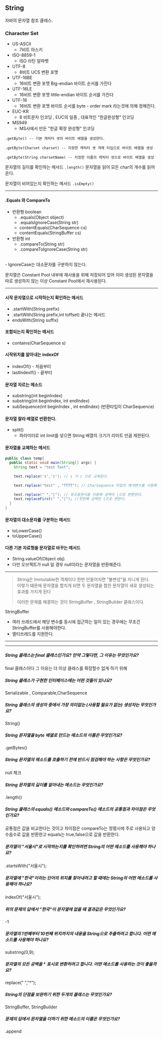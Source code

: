 ## String


자바의 문자열 참조 클래스.


### Character Set
- US-ASCII
  - 7비트 아스키
- ISO-8859-1
  - ISO 라틴 알파벳
- UTF-8
  - 8비트 UCS 변환 포멧
- UTF-16BE
  - 16비트 변환 포멧 Big-endian 바이트 순서를 가진다
- UTF-16LE
  - 16비트 변환 포멧 little-endian 바이트 순서를 가진다
- UTF-16
  - 16비트 변환 포멧 바이트 순서를 byte - order mark 라는것에 의해 정해진다.
- EUC-KR
  - 8 비트문자 인코딩 , EUC의 일종 , 대표적인 "한글완성형" 인코딩
- MS949
  - MS사에서 만든 "한글 확장 완성형" 인코딩

```
.getByte() -- 기본 캐릭터 셋의 바이트 배열을 생성한다.
        
.getByte(Charset charset) -- 지정한 캐릭터 셋 객체 타입으로 바이트 배열을 생성

.getByte(String charsetName) -- 지정한 이름의 캐릭터 셋으로 바이트 배열을 생성
```

문자열의 길이를 확인하는 메서드 ```.length()``` 문자열을 읽어 모든 char의 개수를 읽어온다.

문자열이 비어있는지 확인하는 메서드 ```.isEmpty()```



----

#### .Equals 와 CompareTo 

- 반환형 boolean
  - .equals(Object object)
  - .equalsIgnoreCase(String str)
  - contentEquals(CharSequence cs)
  - contentEquals(StringBuffer cs)
- 반환형 int
  - .compareTo(String str)
  - .compareToIgnoreCase(String str)

<br>
- IgnoreCase는 대소문자를 구분하지 않는다.


문자열은 Constant Pool 내부에 재사용을 위해 저장되어 있어 이미 생성된 문자열을 따로 생성하지 않는 이상 Constant Pool에서 재사용된다.


----

#### 시작 문자열으로 시작하는지 확인하는 메서드
- .startWith(String prefix)
- .startWith(String prefix,int toffset)
끝나는 메서드
- endsWith(String suffix)


#### 포함되는지 확인하는 메서드
- contains(CharSequence s)


#### 시작위치를 알아내는 indexOf
- indexOf()   - 처음부터
- lastIndexIf() - 끝부터 


#### 문자열 자르는 메소드
- substring(int beginIndex)
- substring(int beginIndex, int endIndex)
- subSequence(int beginIndex , int endIndex) (반환타입이 CharSequence)


#### 문자열 잘라 배열로 반환한다.
- split()
  - 파라미터로 int limit를 넣으면 String 배열의 크기가 리미트 만큼 제한된다.


#### 문자열을 교체하는 메서드
```java
public class temp{
  public static void main(String[] args) {
    String text = "test Text";
    
    text.replace('s','z'); // s 가 z 으로 교체된다.
    
    text.replace("test" , "TTTT"); // CharSequence 타입의 매개변수를 사용해 단어를 교체한다.
    
    text.replace(" ","|"); // 정규표현식을 이용해 공백이 |으로 변환한다.
    text.replaceFirst(" ","|"); //첫번째 공백만 |으로 변한다.
  }
}
```



#### 문자열의 대소문자를 구분하는 메서드
- toLowerCase()
- toUpperCase()


#### 다른 기본 자료형을 문자열로 바꾸는 메서드
- String.valueOf(Object obj)
- 다만 오브젝트가 null 일 경우 null이라는 문자열을 반환해준다.



------



>String은 Immutable한 객체이다 한번 만들어지면 "불변성"을 지니게 된다.\
>이렇기 떄문에 문자열을 합치게 되면 두 문자열을 합친 문자열이 새로 생성되는 효과를 가지게 된다
> 
>이러한 문제를 해결하는 것이 StringBuffer , StringBuilder 클래스이다.

StringBuffer 
- 여러 쓰레드에서 해당 변수를 동시에 접근하는 일이 있는 경우에는 무조건 StringBuffer를 사용해야한다.
- 멀티쓰레드를 지원한다.

--------
--------


##### String 클래스는 final 클래스인가요? 만약 그렇다면, 그 이유는 무엇인가요? 
 final 클래스이다 그 이유는 더 이상 클래스를 확장할수 없게 하기 위해
##### String 클래스가 구현한 인터페이스에는 어떤 것들이 있나요?
 Serializable , Comparable<String>,CharSequence
##### String 클래스의 생성자 중에서 가장 의미없는 (사용할 필요가 없는) 생성자는 무엇인가요?
 String()
##### String 문자열을 byte 배열로 만드는 메소드의 이름은 무엇인가요?
 .getBytes()
##### String 문자열의 메소드를 호출하기 전에 반드시 점검해야 하는 사항은 무엇인가요?
 null 체크
##### String 문자열의 길이를 알아내는 메소드는 무엇인가요?
 .length()
##### String 클래스의 equals() 메소드와 compareTo() 메소드의 공통점과 차이점은 무엇인가요?
 공통점은 값을 비교한다는 것이고 차이점은 compareTo는 정렬시에 주로 사용되고 양수음수로 값을 반환한고 equals는 true,false으로 값을 반환한다.
##### 문자열이 "서울시"로 시작하는지를 확인하려면 String의 어떤 메소드를 사용해야 하나요?
 .startsWith("서울시");
##### 문자열에 "한국"이라는 단어의 위치를 찾아내려고 할 때에는 String의 어떤 메소드를 사용해야 하나요?
 indexOf("서울시");
##### 위의 문제의 답에서 "한국"이 문자열에 없을 때 결과값은 무엇인가요?
 -1
##### 문자열의 1번째부터 10번째 위치까지의 내용을 String으로 추출하려고 합니다. 어떤 메소드를 사용해야 하나요?
 substring(0,9);
##### 문자열의 모든 공백을 * 표시로 변환하려고 합니다. 어떤 메소드를 사용하는 것이 좋을까요?
 replace(" ","*");
##### String의 단점을 보완하기 위한 두개의 클래스는 무엇인가요?
 StringBuffer, StringBuilder
##### 문제의 답에서 문자열을 더하기 위한 메소드의 이름은 무엇인가요?
 .append
